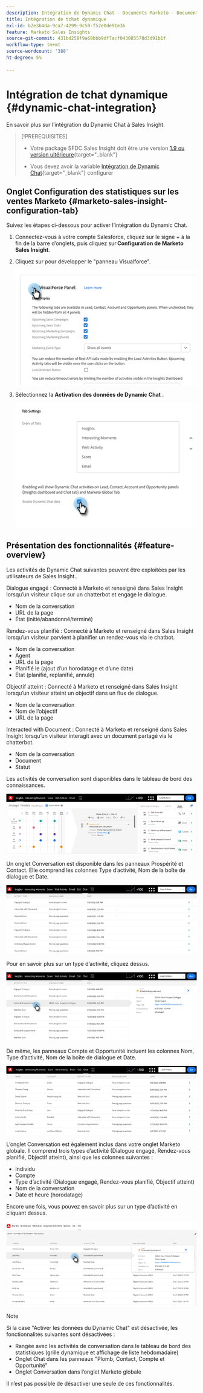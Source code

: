 ```yaml
---
description: Intégration de Dynamic Chat - Documents Marketo - Documentation du produit
title: Intégration de tchat dynamique
exl-id: b2e3b4da-9ca7-4299-9c50-f52e0de91e36
feature: Marketo Sales Insights
source-git-commit: 431bd258f9a68bbb9df7acf043085578d3d91b1f
workflow-type: tm+mt
source-wordcount: '388'
ht-degree: 5%

---
```


# Intégration de tchat dynamique {#dynamic-chat-integration}

En savoir plus sur l’intégration du Dynamic Chat à Sales Insight.

>[!PREREQUISITES]
>
>* Votre package SFDC Sales Insight doit être une version [1.9 ou version ultérieure](/help/marketo/product-docs/marketo-sales-insight/msi-for-salesforce/upgrading/upgrading-your-msi-package.md){target="_blank"}
>
>* Vous devez avoir la variable [Intégration de Dynamic Chat](/help/marketo/product-docs/demand-generation/dynamic-chat/dynamic-chat-overview.md){target="_blank"} configurer

## Onglet Configuration des statistiques sur les ventes Marketo {#marketo-sales-insight-configuration-tab}

Suivez les étapes ci-dessous pour activer l’intégration du Dynamic Chat.

1. Connectez-vous à votre compte Salesforce, cliquez sur le signe + à la fin de la barre d’onglets, puis cliquez sur **Configuration de Marketo Sales Insight**.

1. Cliquez sur pour développer le &quot;panneau Visualforce&quot;.

   ![](assets/dynamic-chat-integration-1.png)

1. Sélectionnez la **Activation des données de Dynamic Chat** .

   ![](assets/dynamic-chat-integration-2.png)

## Présentation des fonctionnalités {#feature-overview}

Les activités de Dynamic Chat suivantes peuvent être exploitées par les utilisateurs de Sales Insight..

Dialogue engagé : Connecté à Marketo et renseigné dans Sales Insight lorsqu’un visiteur clique sur un chatterbot et engage le dialogue.

* Nom de la conversation
* URL de la page
* État (initié/abandonné/terminé)

Rendez-vous planifié : Connecté à Marketo et renseigné dans Sales Insight lorsqu’un visiteur parvient à planifier un rendez-vous via le chatbot.

* Nom de la conversation
* Agent
* URL de la page
* Planifié le (ajout d’un horodatage et d’une date)
* État (planifié, replanifié, annulé)

Objectif atteint : Connecté à Marketo et renseigné dans Sales Insight lorsqu’un visiteur atteint un objectif dans un flux de dialogue.

* Nom de la conversation
* Nom de l’objectif
* URL de la page

Interacted with Document : Connecté à Marketo et renseigné dans Sales Insight lorsqu’un visiteur interagit avec un document partagé via le chatterbot.

* Nom de la conversation
* Document
* Statut

Les activités de conversation sont disponibles dans le tableau de bord des connaissances.

![](assets/dynamic-chat-integration-3.png)

Un onglet Conversation est disponible dans les panneaux Prospérité et Contact. Elle comprend les colonnes Type d’activité, Nom de la boîte de dialogue et Date.

![](assets/dynamic-chat-integration-4.png)

Pour en savoir plus sur un type d’activité, cliquez dessus.

![](assets/dynamic-chat-integration-5.png)

De même, les panneaux Compte et Opportunité incluent les colonnes Nom, Type d’activité, Nom de la boîte de dialogue et Date.

![](assets/dynamic-chat-integration-6.png)

L’onglet Conversation est également inclus dans votre onglet Marketo globale. Il comprend trois types d’activité (Dialogue engagé, Rendez-vous planifié, Objectif atteint), ainsi que les colonnes suivantes :

* Individu
* Compte
* Type d’activité (Dialogue engagé, Rendez-vous planifié, Objectif atteint)
* Nom de la conversation
* Date et heure (horodatage)

Encore une fois, vous pouvez en savoir plus sur un type d’activité en cliquant dessus.

![](assets/dynamic-chat-integration-7.png)

>[!NOTE]
>
>Si la case &quot;Activer les données du Dynamic Chat&quot; est désactivée, les fonctionnalités suivantes sont désactivées :
>
>* Rangée avec les activités de conversation dans le tableau de bord des statistiques (grille dynamique et affichage de liste hebdomadaire)
>* Onglet Chat dans les panneaux &quot;Plomb, Contact, Compte et Opportunité&quot;
>* Onglet Conversation dans l’onglet Marketo globale
>
>Il n’est pas possible de désactiver une seule de ces fonctionnalités.

